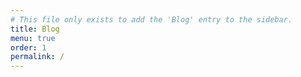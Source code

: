 ```yaml
---
# This file only exists to add the 'Blog' entry to the sidebar.
title: Blog
menu: true
order: 1
permalink: /
---
```

